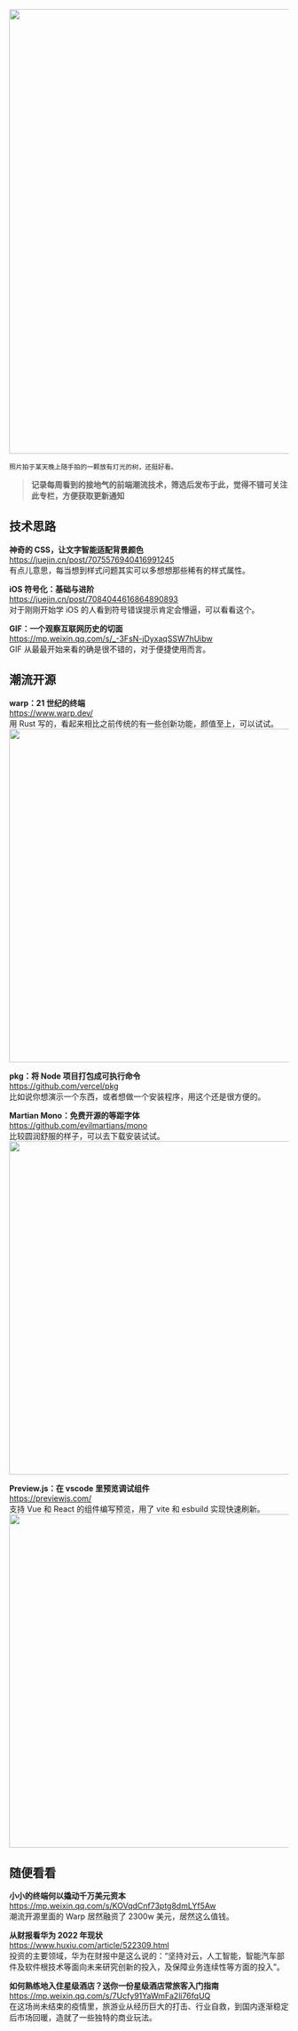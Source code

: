 <img src=https://gw.alipayobjects.com/zos/k/5m/37.jpeg width=800/>

<small>照片拍于某天晚上随手拍的一颗放有灯光的树，还挺好看。</small>

> **记录每周看到的接地气的前端潮流技术，筛选后发布于此，觉得不错可关注此专栏，方便获取更新通知**

## 技术思路

**神奇的 CSS，让文字智能适配背景颜色**  
<https://juejin.cn/post/7075576940416991245>  
有点儿意思，每当想到样式问题其实可以多想想那些稀有的样式属性。

**iOS 符号化：基础与进阶**  
<https://juejin.cn/post/7084044616864890893>  
对于刚刚开始学 iOS 的人看到符号错误提示肯定会懵逼，可以看看这个。

**GIF：一个观察互联网历史的切面**  
<https://mp.weixin.qq.com/s/_-3FsN-jDyxaqSSW7hUibw>  
GIF 从最最开始来看的确是很不错的，对于便捷使用而言。

## 潮流开源

**warp：21 世纪的终端**  
<https://www.warp.dev/>  
用 Rust 写的，看起来相比之前传统的有一些创新功能，颜值至上，可以试试。  
<img src=https://qpluspicture.oss-cn-beijing.aliyuncs.com/qaUDt6/45.jpg width=600/>

**pkg：将 Node 项目打包成可执行命令**  
<https://github.com/vercel/pkg>  
比如说你想演示一个东西，或者想做一个安装程序，用这个还是很方便的。

**Martian Mono：免费开源的等距字体**  
<https://github.com/evilmartians/mono>  
比较圆润舒服的样子，可以去下载安装试试。  
<img src=https://qpluspicture.oss-cn-beijing.aliyuncs.com/6iCBun/58.jpg width=600/>

**Preview.js：在 vscode 里预览调试组件**  
<https://previewjs.com/>  
支持 Vue 和 React 的组件编写预览，用了 vite 和 esbuild 实现快速刷新。  
<img src=https://qpluspicture.oss-cn-beijing.aliyuncs.com/AkyfUS/35.jpg width=600/>

## 随便看看

**小小的终端何以撬动千万美元资本**  
<https://mp.weixin.qq.com/s/KOVqdCnf73ptg8dmLYf5Aw>  
潮流开源里面的 Warp 居然融资了 2300w 美元，居然这么值钱。

**从财报看华为 2022 年现状**  
<https://www.huxiu.com/article/522309.html>  
投资的主要领域，华为在财报中是这么说的：“坚持对云，人工智能，智能汽车部件及软件根技术等面向未来研究创新的投入，及保障业务连续性等方面的投入”。

**如何熟练地入住星级酒店？送你一份星级酒店常旅客入门指南**  
<https://mp.weixin.qq.com/s/7Ucfy91YaWmFa2li76fqUQ>  
在这场尚未结束的疫情里，旅游业从经历巨大的打击、行业自救，到国内逐渐稳定后市场回暖，造就了一些独特的商业玩法。
